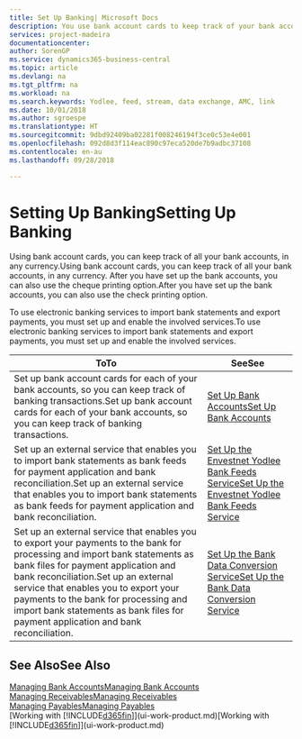```yaml
---
title: Set Up Banking| Microsoft Docs
description: You use bank account cards to keep track of your bank accounts and set up bank feeds, such as Yodlee, to exchange data.
services: project-madeira
documentationcenter: 
author: SorenGP
ms.service: dynamics365-business-central
ms.topic: article
ms.devlang: na
ms.tgt_pltfrm: na
ms.workload: na
ms.search.keywords: Yodlee, feed, stream, data exchange, AMC, link
ms.date: 10/01/2018
ms.author: sgroespe
ms.translationtype: HT
ms.sourcegitcommit: 9dbd92409ba02281f008246194f3ce0c53e4e001
ms.openlocfilehash: 092d8d3f114eac890c97eca520de7b9adbc37108
ms.contentlocale: en-au
ms.lasthandoff: 09/28/2018

---
```

# <a name="setting-up-banking"></a><span data-ttu-id="9f8df-103">Setting Up Banking</span><span class="sxs-lookup"><span data-stu-id="9f8df-103">Setting Up Banking</span></span>
<span data-ttu-id="9f8df-104">Using bank account cards, you can keep track of all your bank accounts, in any currency.</span><span class="sxs-lookup"><span data-stu-id="9f8df-104">Using bank account cards, you can keep track of all your bank accounts, in any currency.</span></span> <span data-ttu-id="9f8df-105">After you have set up the bank accounts, you can also use the cheque printing option.</span><span class="sxs-lookup"><span data-stu-id="9f8df-105">After you have set up the bank accounts, you can also use the check printing option.</span></span>

<span data-ttu-id="9f8df-106">To use electronic banking services to import bank statements and  export payments, you must set up and enable the involved services.</span><span class="sxs-lookup"><span data-stu-id="9f8df-106">To use electronic banking services to import bank statements and  export payments, you must set up and enable the involved services.</span></span>

| <span data-ttu-id="9f8df-107">To</span><span class="sxs-lookup"><span data-stu-id="9f8df-107">To</span></span> | <span data-ttu-id="9f8df-108">See</span><span class="sxs-lookup"><span data-stu-id="9f8df-108">See</span></span> |
| --- | --- |
| <span data-ttu-id="9f8df-109">Set up bank account cards for each of your bank accounts, so you can keep track of banking transactions.</span><span class="sxs-lookup"><span data-stu-id="9f8df-109">Set up bank account cards for each of your bank accounts, so you can keep track of banking transactions.</span></span> |[<span data-ttu-id="9f8df-110">Set Up Bank Accounts</span><span class="sxs-lookup"><span data-stu-id="9f8df-110">Set Up Bank Accounts</span></span>](bank-how-setup-bank-accounts.md) |
| <span data-ttu-id="9f8df-111">Set up an external service that enables you to import bank statements as bank feeds for payment application and bank reconciliation.</span><span class="sxs-lookup"><span data-stu-id="9f8df-111">Set up an external service that enables you to import bank statements as bank feeds for payment application and bank reconciliation.</span></span> |[<span data-ttu-id="9f8df-112">Set Up the Envestnet Yodlee Bank Feeds Service</span><span class="sxs-lookup"><span data-stu-id="9f8df-112">Set Up the Envestnet Yodlee Bank Feeds Service</span></span>](bank-how-setup-bank-statement-service.md) |
| <span data-ttu-id="9f8df-113">Set up an external service that enables you to export your payments to the bank for processing  and import bank statements as bank files for payment application and bank reconciliation.</span><span class="sxs-lookup"><span data-stu-id="9f8df-113">Set up an external service that enables you to export your payments to the bank for processing  and import bank statements as bank files for payment application and bank reconciliation.</span></span> |[<span data-ttu-id="9f8df-114">Set Up the Bank Data Conversion Service</span><span class="sxs-lookup"><span data-stu-id="9f8df-114">Set Up the Bank Data Conversion Service</span></span>](bank-how-setup-bank-data-conversion-service.md) |

## <a name="see-also"></a><span data-ttu-id="9f8df-115">See Also</span><span class="sxs-lookup"><span data-stu-id="9f8df-115">See Also</span></span>
[<span data-ttu-id="9f8df-116">Managing Bank Accounts</span><span class="sxs-lookup"><span data-stu-id="9f8df-116">Managing Bank Accounts</span></span>](bank-manage-bank-accounts.md)  
[<span data-ttu-id="9f8df-117">Managing Receivables</span><span class="sxs-lookup"><span data-stu-id="9f8df-117">Managing Receivables</span></span>](receivables-manage-receivables.md)  
[<span data-ttu-id="9f8df-118">Managing Payables</span><span class="sxs-lookup"><span data-stu-id="9f8df-118">Managing Payables</span></span>](payables-manage-payables.md)  
<span data-ttu-id="9f8df-119">[Working with [!INCLUDE[d365fin](includes/d365fin_md.md)]](ui-work-product.md)</span><span class="sxs-lookup"><span data-stu-id="9f8df-119">[Working with [!INCLUDE[d365fin](includes/d365fin_md.md)]](ui-work-product.md)</span></span>

